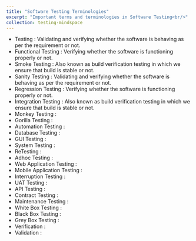 ```yaml
---
title: "Software Testing Terminologies"
excerpt: "Important terms and terminologies in Software Testing<br/>"
collection: testing-mindspace
---
```


* Testing : Validating and verifying whether the software is behaving as per the requirement or not.
* Functional Testing : Verifying whether the software is functioning properly or not.
* Smoke Testing : Also known as build verification testing in which we ensure that build is stable or not. 
* Sanity Testing : Validating and verifying whether the software is behaving as per the requirement or not.
* Regression Testing : Verifying whether the software is functioning properly or not.
* Integration Testing : Also known as build verification testing in which we ensure that build is stable or not. 
* Monkey Testing :
* Gorilla Testing :
* Automation Testing :
* Database Testing :
* GUI Testing :
* System Testing :
* ReTesting :
* Adhoc Testing :
* Web Application Testing :
* Mobile Application Testing :
* Interruption Testing :
* UAT Testing :
* API Testing :
* Contract Testing :
* Maintenance Testing :
* White Box Testing :
* Black Box Testing :
* Grey Box Testing :
* Verification :
* Validation :

